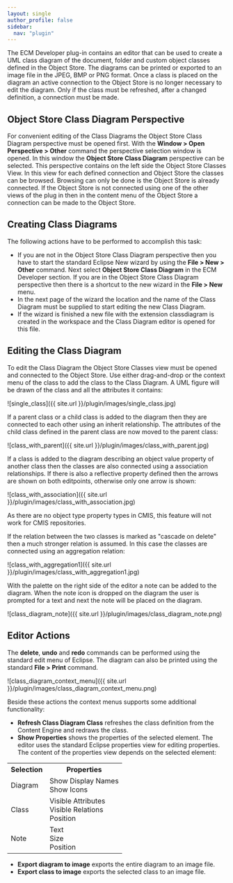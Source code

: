 ```yaml
---
layout: single
author_profile: false
sidebar:
  nav: "plugin"
---
```


The ECM Developer plug-in contains an editor that can be used to create a UML class diagram of the document, folder and custom object classes defined in the Object Store. The diagrams can be printed or exported to an image file in the JPEG, BMP or PNG format. Once a class is placed on the diagram an active connection to the Object Store is no longer necessary to edit the diagram. Only if the class must be refreshed, after a changed definition, a connection must be made.
## Object Store Class Diagram Perspective
For convenient editing of the Class Diagrams the Object Store Class Diagram perspective must be opened first. With the __Window > Open Perspective > Other__ command the perspective selection window is opened. In this window the __Object Store Class Diagram__ perspective can be selected. This perspective contains on the left side the Object Store Classes View. In this view for each defined connection and Object Store the classes can be browsed. Browsing can only be done is the Object Store is already connected. If the Object Store is not connected using one of the other views of the plug in then in the content menu of the Object Store a connection can be made to the Object Store.
## Creating Class Diagrams
The following actions have to be performed to accomplish this task:

*	If you are not in the Object Store Class Diagram perspective then you have to start the standard Eclipse New wizard by using the __File > New > Other__ command. Next select __Object Store Class Diagram__ in the ECM Developer section. If you are in the Object Store Class Diagram perspective then there is a shortcut to the new wizard in the __File > New__ menu.
*	In the next page of the wizard the location and the name of the Class Diagram must be supplied to start editing the new Class Diagram.
*	If the wizard is finished a new file with the extension classdiagram is created in the workspace and the Class Diagram editor is opened for this file.

## Editing the Class Diagram
To edit the Class Diagram the Object Store Classes view must be opened and connected to the Object Store. Use either drag-and-drop or the context menu of the class to add the class to the Class Diagram. A UML figure will be drawn of the class and all the attributes it contains:

![single_class]({{ site.url }}/plugin/images/single_class.jpg)

If a parent class or a child class is added to the diagram then they are connected to each other using an inherit relationship. The attributes of the child class defined in the parent class are now moved to the parent class:

![class_with_parent]({{ site.url }}/plugin/images/class_with_parent.jpg)

If a class is added to the diagram describing an object value property of another class then the classes are also connected using a association relationships. If there is also a reflective property defined then the arrows are shown on both editpoints, otherwise only one arrow is shown:

![class_with_association]({{ site.url }}/plugin/images/class_with_association.jpg)

As there are no object type property types in CMIS, this feature will not work for CMIS repositories.

If the relation between the two classes is marked as "cascade on delete" then a much stronger relation is assumed. In this case the classes are connected using an aggregation relation:

![class_with_aggregation1]({{ site.url }}/plugin/images/class_with_aggregation1.jpg)

With the palette on the right side of the editor a note can be added to the diagram. When the note icon is dropped on the diagram the user is prompted for a text and next the note will be placed on the diagram.

![class_diagram_note]({{ site.url }}/plugin/images/class_diagram_note.png)

## Editor Actions
The __delete__, __undo__ and __redo__ commands can be performed using the standard edit menu of Eclipse. The diagram can also be printed using the standard __File > Print__ command.

![class_diagram_context_menu]({{ site.url }}/plugin/images/class_diagram_context_menu.png)

Beside these actions the context menus supports some additional functionality:

*	__Refresh Class Diagram Class__ refreshes the class definition from the Content Engine and redraws the class.
*	__Show Properties__ shows the properties of the selected element. The editor uses the standard Eclipse properties view for editing properties. The content of the properties view depends on the selected element:
<table>
<tbody>
<tr>
<th>Selection</th>
<th>Properties</th>
</tr>
<tr>
<td>Diagram</td>
<td>Show Display Names<br>
Show Icons</td>
</tr>
<tr>
<td>Class</td>
<td>Visible Attributes<br>
Visible Relations<br>
Position</td>
</tr>
<tr>
<td>Note</td>
<td>Text<br>
Size<br>
Position</td>
</tr>
</tbody>
</table>

*	__Export diagram to image__ exports the entire diagram to an image file.
*	__Export class to image__ exports the selected class to an image file.
